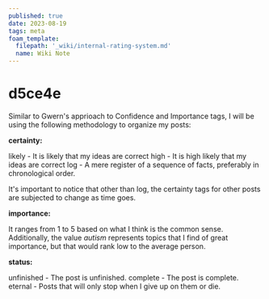 ```yaml
---
published: true
date: 2023-08-19
tags: meta
foam_template:
  filepath: '_wiki/internal-rating-system.md'
  name: Wiki Note
---
```

# d5ce4e

Similar to Gwern's apprioach to Confidence and Importance tags, I will be using the following methodology to organize my posts:

**certainty:**

likely - It is likely that my ideas are correct
high -  It is high likely that my ideas are correct
log - A mere register of a sequence of facts, preferably in  chronological order.

It's important to notice that other than log, the certainty tags for other posts are subjected to change as time goes.

**importance:**

It ranges from 1 to 5 based on what I think is the common sense. Additionally, the value *autism* represents topics that I find of great importance, but that would rank low to the average person.

**status:** 

unfinished - The post is unfinished.
complete - The post is complete.
eternal - Posts that will only stop when I give up on them or die.

